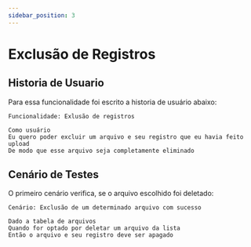 ```yaml
---
sidebar_position: 3
---
```


# Exclusão de Registros

## Historia de Usuario
Para essa funcionalidade foi escrito a historia de usuário abaixo:

```
Funcionalidade: Exlusão de registros

Como usuário
Eu quero poder excluir um arquivo e seu registro que eu havia feito upload 
De modo que esse arquivo seja completamente eliminado
```

## Cenário de Testes

O primeiro cenário verifica, se o arquivo escolhido foi deletado:
```
Cenário: Exclusão de um determinado arquivo com sucesso

Dado a tabela de arquivos
Quando for optado por deletar um arquivo da lista
Então o arquivo e seu registro deve ser apagado
```